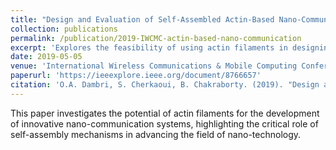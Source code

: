 ```yaml
---
title: "Design and Evaluation of Self-Assembled Actin-Based Nano-Communication"
collection: publications
permalink: /publication/2019-IWCMC-actin-based-nano-communication
excerpt: 'Explores the feasibility of using actin filaments in designing a novel nano-communication system, focusing on self-assembly mechanisms.'
date: 2019-05-05
venue: 'International Wireless Communications & Mobile Computing Conference (IWCMC), 2019, pp. 208-213'
paperurl: 'https://ieeexplore.ieee.org/document/8766657'
citation: 'O.A. Dambri, S. Cherkaoui, B. Chakraborty. (2019). "Design and Evaluation of Self-Assembled Actin-Based Nano-Communication." <i>International Wireless Communications & Mobile Computing Conference (IWCMC), 2019</i>, pp. 208-213.'
---
```


This paper investigates the potential of actin filaments for the development of innovative nano-communication systems, highlighting the critical role of self-assembly mechanisms in advancing the field of nano-technology.

